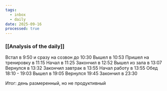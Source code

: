 ```yaml
---
tags:
  - inbox
  - daily
date: 2025-09-16
processed: true
---
```

### [[Analysis of the daily]]

Встал в 9:50 и сразу на созвон до 10:30
Вышел в 10:53
Пришел на тренировку в 11:15
Начал в 11:25
Закончил в 12:52
Вышел из зала в 13:07
Вернулся в 13:32
Закончил завтрак в 13:55
Начал работу в 13:55
Обед 18:10 - 19:03
Вышел в 19:05
Вернулся 19:45
Закончил в 23:30

Итог: день размеренный, но не продуктивный